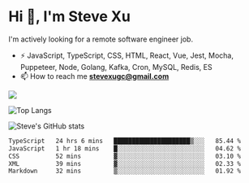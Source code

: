 # Hi 👋, I'm Steve Xu

I'm actively looking for a remote software engineer job.

- ⚡ JavaScript, TypeScript, CSS, HTML, React, Vue, Jest, Mocha,
Puppeteer, Node, Golang, Kafka, Cron, MySQL, Redis, ES
- 📫 How to reach me **stevexugc@gmail.com**

![](https://komarev.com/ghpvc/?username=nusr&color=green)

![Top Langs](https://github-readme-stats.vercel.app/api/top-langs/?username=nusr&langs_count=8&layout=compact)

![Steve's GitHub stats](https://github-readme-stats.vercel.app/api?username=nusr&show_icons=true)

<!--START_SECTION:waka-->

```txt
TypeScript   24 hrs 6 mins   █████████████████████▒░░░   85.44 %
JavaScript   1 hr 18 mins    █░░░░░░░░░░░░░░░░░░░░░░░░   04.62 %
CSS          52 mins         ▓░░░░░░░░░░░░░░░░░░░░░░░░   03.10 %
XML          39 mins         ▓░░░░░░░░░░░░░░░░░░░░░░░░   02.33 %
Markdown     32 mins         ▒░░░░░░░░░░░░░░░░░░░░░░░░   01.92 %
```

<!--END_SECTION:waka-->
